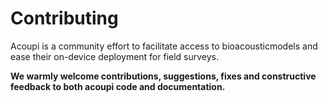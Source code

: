 # Contributing

Acoupi is a community effort to facilitate access to bioacousticmodels and ease their on-device deployment for field surveys. 

**We warmly welcome contributions, suggestions, fixes and constructive feedback to both acoupi code and documentation.**

